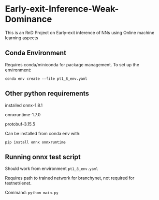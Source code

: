 # Early-exit-Inference-Weak-Dominance
This is an RnD Project on Early-exit inference of NNs using Online machine learning aspects

## Conda Environment
Requires conda/miniconda for package management.
To set up the environment: 

`conda env create --file pt1_8_env.yaml`

## Other python requirements
installed onnx-1.8.1 

onnxruntime-1.7.0 

protobuf-3.15.5

Can be installed from conda env with:

`pip install onnx onnxruntime`


## Running onnx test script
Should work from environment `pt1_8_env.yaml`

Requires path to trained network for branchynet, not required for testnet/lenet.

Command:
`python main.py`
